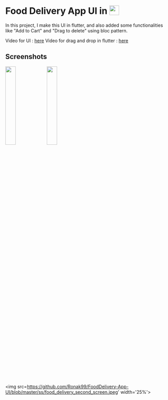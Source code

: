 # Food Delivery App UI in  <img src='http://sovitpoudel.com.np/wp-content/uploads/2019/01/flutter.png' height='30' width='30' align='top'>

In this project, I make this UI in flutter, and also added some functionalities like "Add to Cart" and "Drag to delete" using bloc pattern.

Video for UI : [here]()
Video for drag and drop in flutter : [here]()

## Screenshots

<img src='https://github.com/Ronak99/FoodDelivery-App-UI/blob/master/ss/app_gif.gif' align='left' width='25%'>

<img src='https://github.com/Ronak99/FoodDelivery-App-UI/blob/master/ss/flutter_01.png' width='25%'>

<img src=https://github.com/Ronak99/FoodDelivery-App-UI/blob/master/ss/food_delivery_second_screen.jpeg' width='25%'>
